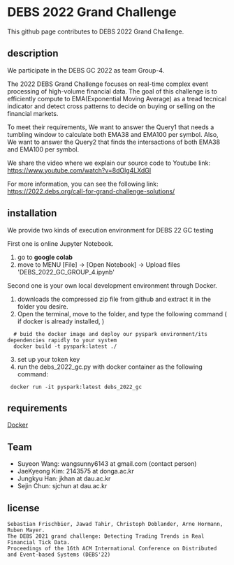 # DEBS 2022 Grand Challenge 
This github page contributes to DEBS 2022 Grand Challenge. 

## description
We participate in the DEBS GC 2022 as team Group-4.

The 2022 DEBS Grand Challenge focuses on real-time complex event processing of high-volume financial data. The goal of this challenge is to efficiently compute to EMA(Exponential Moving Average) as a tread tecnical indicator and detect cross patterns to decide on buying or selling on the financial markets.

To meet their requirements,  We want to answer the Query1 that needs a tumbling window to calculate both EMA38 and EMA100 per symbol. Also, We want to answer the Query2 that finds the intersactions of both EMA38 and EMA100 per symbol. 

We share the video where we explain our source code to Youtube link: https://www.youtube.com/watch?v=8dOlg4LXdGI

For more information, you can see the following link: https://2022.debs.org/call-for-grand-challenge-solutions/

## installation
We provide two kinds of execution environment for DEBS 22 GC testing

First one is online Jupyter Notebook.
1. go to **google colab**
2. move to MENU [File] -> [Open Notebook] -> Upload files 'DEBS_2022_GC_GROUP_4.ipynb'

Second one is your own local development environment through Docker. 
1. downloads the compressed zip file from github and extract it in the folder you desire.
2. Open the terminal, move to the folder, and type the following command  ( if docker is already installed, )
```
  # buid the docker image and deploy our pyspark environment/its dependencies rapidly to your system
  docker build -t pyspark:latest ./
```
3. set up your token key
4. run the debs_2022_gc.py with docker container as the following command:
```
 docker run -it pyspark:latest debs_2022_gc
```




## requirements
[Docker](https://www.docker.com) 


## Team
- Suyeon Wang: wangsunny6143 at gmail.com   (contact person)
- JaeKyeong Kim: 2143575 at donga.ac.kr
- Jungkyu Han: jkhan at dau.ac.kr
- Sejin Chun: sjchun at dau.ac.kr

## license
```
Sebastian Frischbier, Jawad Tahir, Christoph Doblander, Arne Hormann, Ruben Mayer. 
The DEBS 2021 grand challenge: Detecting Trading Trends in Real Financial Tick Data. 
Proceedings of the 16th ACM International Conference on Distributed and Event-based Systems (DEBS'22) 
```

